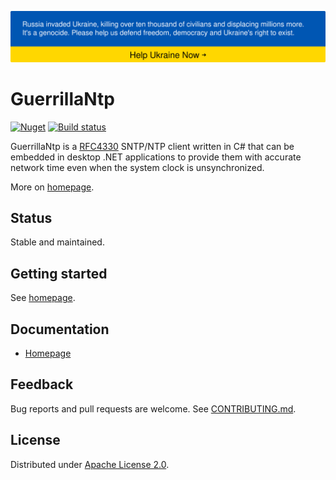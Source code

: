 <!--- Generated by scripts/configure.py --->
[![SWUbanner](https://raw.githubusercontent.com/vshymanskyy/StandWithUkraine/main/banner2-direct.svg)](https://github.com/vshymanskyy/StandWithUkraine/blob/main/docs/README.md)

# GuerrillaNtp

[![Nuget](https://img.shields.io/nuget/v/GuerrillaNtp)](https://www.nuget.org/packages/GuerrillaNtp/)
[![Build status](https://github.com/robertvazan/guerrillantp/workflows/build/badge.svg)](https://github.com/robertvazan/guerrillantp/actions/workflows/build.yml)

GuerrillaNtp is a [RFC4330](https://tools.ietf.org/html/rfc4330) SNTP/NTP client written in C# that can be embedded in desktop .NET applications
to provide them with accurate network time even when the system clock is unsynchronized.

More on [homepage](https://guerrillantp.machinezoo.com/).

## Status

Stable and maintained.

## Getting started

See [homepage](https://guerrillantp.machinezoo.com/).

## Documentation

* [Homepage](https://guerrillantp.machinezoo.com/)

## Feedback

Bug reports and pull requests are welcome. See [CONTRIBUTING.md](https://github.com/robertvazan/guerrillantp/blob/master/CONTRIBUTING.md).

## License

Distributed under [Apache License 2.0](https://github.com/robertvazan/guerrillantp/blob/master/LICENSE).

